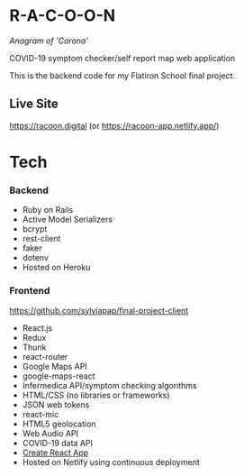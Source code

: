 # R-A-C-O-O-N
*Anagram of 'Corona'* 

COVID-19 symptom checker/self report map web application

This is the backend code for my Flatiron School final project.

## Live Site

https://racoon.digital (or https://racoon-app.netlify.app/)

# Tech

### Backend

* Ruby on Rails
* Active Model Serializers
* bcrypt
* rest-client
* faker
* dotenv
* Hosted on Heroku

### Frontend

https://github.com/sylviapap/final-project-client

* React.js
* Redux
* Thunk
* react-router
* Google Maps API
* google-maps-react
* Infermedica API/symptom checking algorithms
* HTML/CSS (no libraries or frameworks)
* JSON web tokens
* react-mic
* HTML5 geolocation
* Web Audio API
* COVID-19 data API
* [Create React App](https://github.com/facebook/create-react-app)
* Hosted on Netlify using continuous deployment